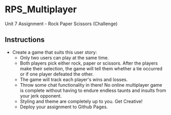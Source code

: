 # RPS_Multiplayer
Unit 7 Assignment - Rock Paper Scissors (Challenge)

## Instructions
* Create a game that suits this user story:
  * Only two users can play at the same time.
  * Both players pick either rock, paper or scissors. After the players make their selection, the game will tell them whether a tie occurred or if one player defeated the other.
  * The game will track each player's wins and losses.
  * Throw some chat functionality in there! No online multiplayer game is complete without having to endure endless taunts and insults from your jerk opponent.
  * Styling and theme are completely up to you. Get Creative!
  * Deploy your assignment to Github Pages.
